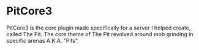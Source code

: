 # PitCore3
PitCore3 is the core plugin made specifically for a server I helped create, called The Pit. The core theme of The Pit revolved around mob grinding in specific arenas A.K.A. "Pits".
